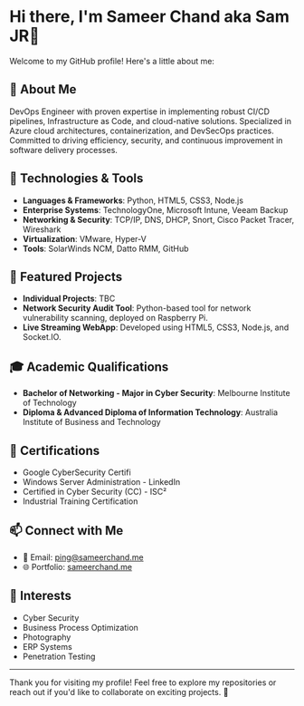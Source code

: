 # Hi there, I'm Sameer Chand aka Sam JR👋

Welcome to my GitHub profile! Here's a little about me:

## 🚀 About Me

DevOps Engineer with proven expertise in implementing robust CI/CD pipelines, Infrastructure as Code, and cloud-native solutions. Specialized in Azure cloud architectures, containerization, and DevSecOps practices. Committed to driving efficiency, security, and continuous improvement in software delivery processes.

## 🔧 Technologies & Tools

- **Languages & Frameworks**: Python, HTML5, CSS3, Node.js
- **Enterprise Systems**: TechnologyOne, Microsoft Intune, Veeam Backup
- **Networking & Security**: TCP/IP, DNS, DHCP, Snort, Cisco Packet Tracer, Wireshark
- **Virtualization**: VMware, Hyper-V
- **Tools**: SolarWinds NCM, Datto RMM, GitHub

## 🌟 Featured Projects

- **Individual Projects**: TBC
- **Network Security Audit Tool**: Python-based tool for network vulnerability scanning, deployed on Raspberry Pi.
- **Live Streaming WebApp**: Developed using HTML5, CSS3, Node.js, and Socket.IO.

## 🎓 Academic Qualifications

- **Bachelor of Networking - Major in Cyber Security**: Melbourne Institute of Technology
- **Diploma & Advanced Diploma of Information Technology**: Australia Institute of Business and Technology

## 📜 Certifications
- Google CyberSecurity Certifi
- Windows Server Administration - LinkedIn
- Certified in Cyber Security (CC) - ISC²
- Industrial Training Certification

## 📫 Connect with Me

- 💌 Email: [ping@sameerchand.me](mailto:ping@sameerchand.me)
- 🌐 Portfolio: [sameerchand.me](https://sameerchand.me)

## 🌟 Interests

- Cyber Security
- Business Process Optimization
- Photography
- ERP Systems
- Penetration Testing

---

Thank you for visiting my profile! Feel free to explore my repositories or reach out if you'd like to collaborate on exciting projects. 🚀
